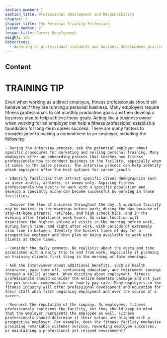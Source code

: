 ```yaml
---
section_number: 1
section_title: Professional Development and Responsibility
chapter: 2
chapter_title: The Personal Training Profession
lesson_number: 2
lesson_title: Career Development
weight: 10%
objectives:
  - Adhering to professional standards and business development practices.
---
```


## Content
# TRAINING TIP

Even when working as a direct employee, fitness professionals should still behave as if they are running a personal business. Many employers require fitness professionals to set monthly production goals and then develop a business plan to help achieve those goals. Acting like a business owner when working for an employer can help a fitness professional establish a foundation for long-term career success. There are many factors to consider prior to making a commitment to an employer, including the following:

	- During the interview process, ask the potential employer about specific procedures for marketing and selling personal training. Many employers offer an onboarding process that teaches new fitness professionals how to conduct business in the facility, especially when it comes to the sales process. The interview process can help identify which employers offer the best options for career growth.

	- Identify facilities that attract specific client demographics such as older adults, athletes, or women only. Aspiring fitness professionals who desire to work with a specific population and develop a specialty niche can become successful by working in these facilities.

	- Uncover the flow of business throughout the day. A suburban facility may be busiest in the mornings before work; during the day because of stay-at-home parents, retirees, and high school kids; and in the evening after traditional work hours. An urban location will experience the highest volume of visits in the morning before work, during lunch time, and right after work, with periods of extremely slow time in between. Identify the busiest times of day for a prospective employer and then plan on being available to work with clients at those times.

	- Consider the daily commute. Be realistic about the costs and time associated with a daily trip to and from work, especially if planning on training clients first thing in the morning or late evenings.

	- Ask the interviewer about additional benefits, such as health insurance, paid time off, continuing education, and retirement savings through a 401(k) account. When deciding about employment, fitness professionals should consider the entire benefits package and not just the per-session compensation or hourly pay rate. Many employers in the fitness industry will offer professional development and education for their staff when first beginning employment and over the course of a career.

	- Research the reputation of the company. As employees, fitness professionals represent the facility, but they should keep in mind that the employer represents the employee as well. Fitness professionals should determine if their values are aligned with a prospective employer. For example, does the fitness facility emphasize providing remarkable customer service, rewarding employee successes, or maintaining a professional yet relaxed environment?